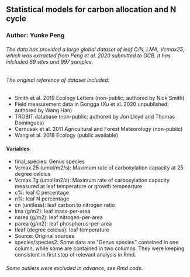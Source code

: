
## Statistical models for carbon allocation and N cycle
### Author: Yunke Peng

###### The data has provided a large global dataset of leaf C/N, LMA, Vcmax25, which was extracted from Peng et al. 2020 submitted to GCB. It has inlcluded 89 sites and 997 samples.

###### The original reference of dataset included: 
* Smith et al. 2019 Ecology Letters (non-public; authored by Nick Smith)
* Field measurement data in Gongga (Xu et al. 2020 unpublished; authored by Wang Han)
* TROBIT database (non-public; authored by Jon Lloyd and Thomas Domingues)
* Cernusak et al. 2011 Agricultural and Forest Meteorology (non-public)
* Wang et al. 2018 Ecology (public available)

#### Variables
* final_species: Genus species 
* Vcmax.25 (umol/m2/s): Maximum rate of carboxylation capacity at 25 degree celcius
* Vcmax.Tg (umol/m2/s): Maximum rate of carboxylation capacity measured at leaf temperature or growth tempearture
* c%: leaf C percentage
* n%: leaf N percentage
* cn (unitless): leaf carbon to nitrogen ratio
* lma (g/m2): leaf mass-per-area
* narea (g/m2): leaf nitrogen-per-area
* parea (g/m2): leaf phosphorus-per-area
* tleaf (degree celcius): leaf temperature
* Source: Original sources
* species/species2: Some data are "Genus species" contained in one column, while some are contained in two columns. They were keeping consistent in first step of relevant analysis in Rmd.

###### Some outliers were excluded in advance, see Rmd code.